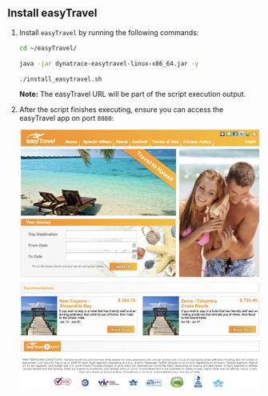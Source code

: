 ## Install easyTravel

1. Install `easyTravel` by running the following commands:

    ```bash
    cd ~/easyTravel/
    ```

    ```bash
    java -jar dynatrace-easytravel-linux-x86_64.jar -y
    ```

    ```bash
    ./install_easytravel.sh
    ```

    **Note:** The easyTravel URL will be part of the script execution output.

1. After the script finishes executing, ensure you can access the easyTravel app on port `8080`:

    ![easy-travel-app-portal](../../../assets/images/easy-travel-app-portal.png)
